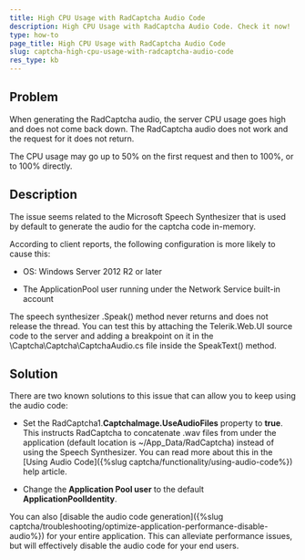 ```yaml
---
title: High CPU Usage with RadCaptcha Audio Code
description: High CPU Usage with RadCaptcha Audio Code. Check it now!
type: how-to
page_title: High CPU Usage with RadCaptcha Audio Code
slug: captcha-high-cpu-usage-with-radcaptcha-audio-code
res_type: kb
---
```



## Problem

When generating the RadCaptcha audio, the server CPU usage goes high and does not come back down. The RadCaptcha audio does not work and the request for it does not return.

The CPU usage may go up to 50% on the first request and then to 100%, or  to 100% directly.

## Description

The issue seems related to the Microsoft Speech Synthesizer that is used by default to generate the audio for the captcha code in-memory.

According to client reports, the following configuration is more likely to cause this:
 - OS: Windows Server 2012 R2 or later

 - The ApplicationPool user running under the Network Service built-in account


The speech synthesizer .Speak() method never returns and does not release the thread. You can test this by attaching the Telerik.Web.UI source code to the server and adding a breakpoint on it in the \Captcha\Captcha\CaptchaAudio.cs file inside the SpeakText() method.

## Solution

There are two known solutions to this issue that can allow you to keep using the audio code:

 - Set the RadCaptcha1.**CaptchaImage.UseAudioFiles** property to **true**. This instructs RadCaptcha to concatenate .wav files from under the application (default location is ~/App\_Data/RadCaptcha) instead of using the Speech Synthesizer. You can read more about this in the [Using Audio Code]({%slug captcha/functionality/using-audio-code%}) help article.
 
 - Change the **Application Pool user** to the default **ApplicationPoolIdentity**.


You can also [disable the audio code generation]({%slug captcha/troubleshooting/optimize-application-performance-disable-audio%}) for your entire application. This can alleviate performance issues, but will effectively disable the audio code for your end users.

